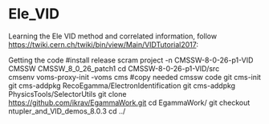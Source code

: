 # Ele_VID

Learning the Ele VID method and correlated information, follow https://twiki.cern.ch/twiki/bin/view/Main/VIDTutorial2017:

Getting the code
#install release
scram project -n CMSSW-8-0-26-p1-VID CMSSW CMSSW_8_0_26_patch1
cd CMSSW-8-0-26-p1-VID/src  
cmsenv
voms-proxy-init -voms cms
#copy needed cmssw code
git cms-init
git cms-addpkg RecoEgamma/ElectronIdentification
git cms-addpkg PhysicsTools/SelectorUtils
git clone https://github.com/ikrav/EgammaWork.git
cd EgammaWork/
git checkout ntupler_and_VID_demos_8.0.3
cd ../
